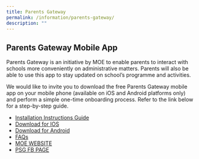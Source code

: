 ```yaml
---
title: Parents Gateway
permalink: /information/parents-gateway/
description: ""
---
```

Parents Gateway Mobile App
--------------------------

Parents Gateway is an initiative by MOE to enable parents to interact with schools more conveniently on administrative matters. Parents will also be able to use this app to stay updated on school’s programme and activities.  
  

We would like to invite you to download the free Parents Gateway mobile app on your mobile phone (available on iOS and Android platforms only) and perform a simple one-time onboarding process. Refer to the link below for a step-by-step guide.

  

* [Installation Instructions Guide](/files/INSTRUCTIONAL%20GUIDE%20FOR%20PG%20-%20PPT.pdf)
* [Download for IOS](https://itunes.apple.com/sg/app/parents-gateway/id1267198708?mt=8)
* [Download for Android](https://play.google.com/store/apps/details?id=com.moe.pgp&hl=en_SG)
* [FAQs](/files/FREQUENTLY%20ASKED%20QUESTIONS%20-PARENTS%20GATEWAY.pdf)
* [MOE WEBSITE](https://www.moe.gov.sg/)
* [PSG FB PAGE](https://www.facebook.com/shss.psg)